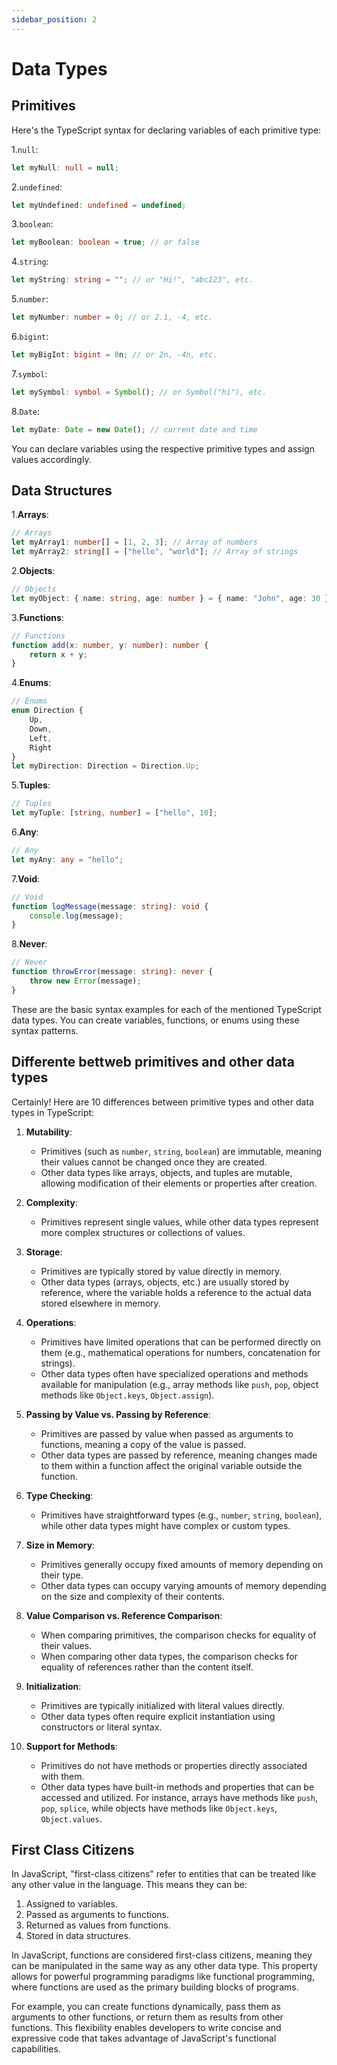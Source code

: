 ```yaml
---
sidebar_position: 2
---
```


# Data Types

## Primitives

Here's the TypeScript syntax for declaring variables of each primitive type:

1.`null`:

```typescript
let myNull: null = null;
```

2.`undefined`:

```typescript
let myUndefined: undefined = undefined;
```

3.`boolean`:

```typescript
let myBoolean: boolean = true; // or false
```

4.`string`:

```typescript
let myString: string = ""; // or "Hi!", "abc123", etc.
```

5.`number`:

```typescript
let myNumber: number = 0; // or 2.1, -4, etc.
```

6.`bigint`:

```typescript
let myBigInt: bigint = 0n; // or 2n, -4n, etc.
```

7.`symbol`:

```typescript
let mySymbol: symbol = Symbol(); // or Symbol("hi"), etc.
```

8.`Date`:

```typescript
let myDate: Date = new Date(); // current date and time
```

You can declare variables using the respective primitive types and assign values accordingly.

## Data Structures

1.**Arrays**:

```typescript
// Arrays
let myArray1: number[] = [1, 2, 3]; // Array of numbers
let myArray2: string[] = ["hello", "world"]; // Array of strings
```

2.**Objects**:

```typescript
// Objects
let myObject: { name: string, age: number } = { name: "John", age: 30 };
```

3.**Functions**:

```typescript
// Functions
function add(x: number, y: number): number {
    return x + y;
}
```

4.**Enums**:

```typescript
// Enums
enum Direction {
    Up,
    Down,
    Left,
    Right
}
let myDirection: Direction = Direction.Up;
```

5.**Tuples**:

```typescript
// Tuples
let myTuple: [string, number] = ["hello", 10];
```

6.**Any**:

```typescript
// Any
let myAny: any = "hello";
```

7.**Void**:

```typescript
// Void
function logMessage(message: string): void {
    console.log(message);
}
```

8.**Never**:

```typescript
// Never
function throwError(message: string): never {
    throw new Error(message);
}
```

These are the basic syntax examples for each of the mentioned TypeScript data types. You can create variables, functions, or enums using these syntax patterns.

## Differente bettweb primitives and other data types

Certainly! Here are 10 differences between primitive types and other data types in TypeScript:

1. **Mutability**:
   - Primitives (such as `number`, `string`, `boolean`) are immutable, meaning their values cannot be changed once they are created.
   - Other data types like arrays, objects, and tuples are mutable, allowing modification of their elements or properties after creation.

2. **Complexity**:
   - Primitives represent single values, while other data types represent more complex structures or collections of values.

3. **Storage**:
   - Primitives are typically stored by value directly in memory.
   - Other data types (arrays, objects, etc.) are usually stored by reference, where the variable holds a reference to the actual data stored elsewhere in memory.

4. **Operations**:
   - Primitives have limited operations that can be performed directly on them (e.g., mathematical operations for numbers, concatenation for strings).
   - Other data types often have specialized operations and methods available for manipulation (e.g., array methods like `push`, `pop`, object methods like `Object.keys`, `Object.assign`).

5. **Passing by Value vs. Passing by Reference**:
   - Primitives are passed by value when passed as arguments to functions, meaning a copy of the value is passed.
   - Other data types are passed by reference, meaning changes made to them within a function affect the original variable outside the function.

6. **Type Checking**:
   - Primitives have straightforward types (e.g., `number`, `string`, `boolean`), while other data types might have complex or custom types.

7. **Size in Memory**:
   - Primitives generally occupy fixed amounts of memory depending on their type.
   - Other data types can occupy varying amounts of memory depending on the size and complexity of their contents.

8. **Value Comparison vs. Reference Comparison**:
   - When comparing primitives, the comparison checks for equality of their values.
   - When comparing other data types, the comparison checks for equality of references rather than the content itself.

9. **Initialization**:
   - Primitives are typically initialized with literal values directly.
   - Other data types often require explicit instantiation using constructors or literal syntax.

10. **Support for Methods**:
    - Primitives do not have methods or properties directly associated with them.
    - Other data types have built-in methods and properties that can be accessed and utilized. For instance, arrays have methods like `push`, `pop`, `splice`, while objects have methods like `Object.keys`, `Object.values`.

## First Class Citizens

In JavaScript, "first-class citizens" refer to entities that can be treated like any other value in the language. This means they can be:

1. Assigned to variables.
2. Passed as arguments to functions.
3. Returned as values from functions.
4. Stored in data structures.

In JavaScript, functions are considered first-class citizens, meaning they can be manipulated in the same way as any other data type. This property allows for powerful programming paradigms like functional programming, where functions are used as the primary building blocks of programs.

For example, you can create functions dynamically, pass them as arguments to other functions, or return them as results from other functions. This flexibility enables developers to write concise and expressive code that takes advantage of JavaScript's functional capabilities.

